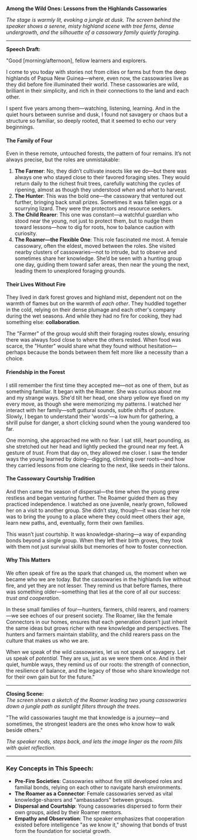 **Among the Wild Ones: Lessons from the Highlands Cassowaries**

_The stage is warmly lit, evoking a jungle at dusk. The screen behind the speaker shows a serene, misty highland scene with tree ferns, dense undergrowth, and the silhouette of a cassowary family quietly foraging._

---

**Speech Draft:**

"Good \[morning/afternoon\], fellow learners and explorers.

I come to you today with stories not from cities or farms but from the deep highlands of Papua New Guinea—where, even now, the cassowaries live as they did before fire illuminated their world. These cassowaries are wild, brilliant in their simplicity, and rich in their connections to the land and each other.

I spent five years among them—watching, listening, learning. And in the quiet hours between sunrise and dusk, I found not savagery or chaos but a structure so familiar, so deeply rooted, that it seemed to echo our very beginnings.

#### **The Family of Four**

Even in these remote, untouched forests, the pattern of four remains. It’s not always precise, but the roles are unmistakable:

1. **The Farmer**: No, they didn’t cultivate insects like we do—but there was always one who stayed close to their favored foraging sites. They would return daily to the richest fruit trees, carefully watching the cycles of ripening, almost as though they understood _when_ and _what_ to harvest.
2. **The Hunter**: This was the bold one—the cassowary that ventured out further, bringing back small prizes. Sometimes it was fallen eggs or a scurrying lizard. They were the protectors and resource seekers.
3. **The Child Rearer**: This one was constant—a watchful guardian who stood near the young, not just to protect them, but to nudge them toward lessons—how to dig for roots, how to balance caution with curiosity.
4. **The Roamer—the Flexible One**: This role fascinated me most. A female cassowary, often the eldest, moved between the roles. She visited nearby clusters of cassowaries—not to intrude, but to observe and sometimes share her knowledge. She’d be seen with a hunting group one day, guiding them toward safer areas, then near the young the next, leading them to unexplored foraging grounds.

#### **Their Lives Without Fire**

They lived in dark forest groves and highland mist, dependent not on the warmth of flames but on the warmth of _each other_. They huddled together in the cold, relying on their dense plumage and each other's company during the wet seasons. And while they had no fire for cooking, they had something else: **collaboration**.

The "Farmer" of the group would shift their foraging routes slowly, ensuring there was always food close to where the others rested. When food was scarce, the "Hunter" would share what they found without hesitation—perhaps because the bonds between them felt more like a necessity than a choice.

#### **Friendship in the Forest**

I still remember the first time they accepted me—not as one of them, but as something familiar. It began with the Roamer. She was curious about me and my strange ways. She'd tilt her head, one sharp yellow eye fixed on my every move, as though she were memorizing my patterns. I watched her interact with her family—soft guttural sounds, subtle shifts of posture. Slowly, I began to understand their 'words'—a low hum for gathering, a shrill pulse for danger, a short clicking sound when the young wandered too far.

One morning, she approached me with no fear. I sat still, heart pounding, as she stretched out her head and lightly pecked the ground near my feet. A gesture of _trust._ From that day on, they allowed me closer. I saw the tender ways the young learned by doing—digging, climbing over roots—and how they carried lessons from one clearing to the next, like seeds in their talons.

#### **The Cassowary Courtship Tradition**

And then came the season of dispersal—the time when the young grew restless and began venturing further. The Roamer guided them as they practiced independence. I watched as one juvenile, nearly grown, followed her on a visit to another group. She didn’t stay, though—it was clear her role was to bring the young to a place where they could meet others their age, learn new paths, and, eventually, form their own families.

This wasn’t just courtship. It was knowledge-sharing—a way of expanding bonds beyond a single group. When they left their birth groves, they took with them not just survival skills but memories of how to foster connection.

#### **Why This Matters**

We often speak of fire as the spark that changed us, the moment when we became who we are today. But the cassowaries in the highlands live without fire, and yet they are not lesser. They remind us that before flames, there was something older—something that lies at the core of all our success: _trust and cooperation_.

In these small families of four—hunters, farmers, child rearers, and roamers—we see echoes of our present society. The Roamer, like the female Connectors in our homes, ensures that each generation doesn’t just inherit the same ideas but grows richer with new knowledge and perspectives. The hunters and farmers maintain stability, and the child rearers pass on the culture that makes us who we are.

When we speak of the wild cassowaries, let us not speak of savagery. Let us speak of _potential_. They are us, just as we were them once. And in their quiet, humble ways, they remind us of our roots: the strength of connection, the resilience of balance, and the legacy of those who share knowledge not for their own gain but for the future."

---

**Closing Scene:**  
 _The screen shows a sketch of the Roamer leading two young cassowaries down a jungle path as sunlight filters through the trees._

"The wild cassowaries taught me that knowledge is a journey—and sometimes, the strongest leaders are the ones who know how to walk beside others."

_The speaker nods, steps back, and lets the image linger as the room fills with quiet reflection._

---

### **Key Concepts in This Speech:**

- **Pre-Fire Societies**: Cassowaries without fire still developed roles and familial bonds, relying on each other to navigate harsh environments.
- **The Roamer as a Connector**: Female cassowaries served as vital knowledge-sharers and "ambassadors" between groups.
- **Dispersal and Courtship**: Young cassowaries dispersed to form their own groups, aided by their Roamer mentors.
- **Empathy and Observation**: The speaker emphasizes that cooperation existed before intelligence "as we know it," showing that bonds of trust form the foundation for societal growth.
